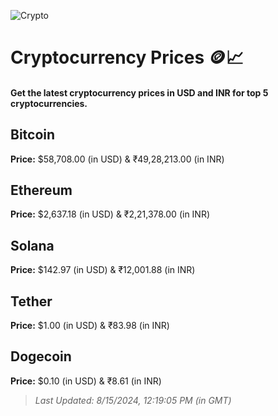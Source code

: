 
![Crypto](https://www.techguide.com.au/wp-content/uploads/2020/11/crypto3.jpeg)

# Cryptocurrency Prices 🪙📈

#### Get the latest cryptocurrency prices in USD and INR for top 5 cryptocurrencies.

## Bitcoin

**Price:** $58,708.00 (in USD) & ₹49,28,213.00 (in INR)

## Ethereum

**Price:** $2,637.18 (in USD) & ₹2,21,378.00 (in INR)

## Solana

**Price:** $142.97 (in USD) & ₹12,001.88 (in INR)

## Tether

**Price:** $1.00 (in USD) & ₹83.98 (in INR)

## Dogecoin

**Price:** $0.10 (in USD) & ₹8.61 (in INR)

> _Last Updated: 8/15/2024, 12:19:05 PM (in GMT)_
